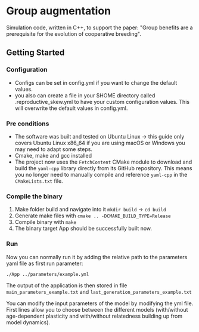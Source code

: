 # Group augmentation

Simulation code, written in C++, to support the paper:
"Group benefits are a prerequisite for the evolution of cooperative breeding".

## Getting Started

### Configuration

- Configs can be set in config.yml if you want to change the default values.
- you also can create a file in your $HOME directory called .reproductive_skew.yml to have your custom configuration
  values. This will overwrite the default values in config.yml.

### Pre conditions

- The software was built and tested on Ubuntu Linux -> this guide only covers Ubuntu Linux x86_64 if you are using macOS
  or Windows you may need to adapt some steps.
- Cmake, make and gcc installed
- The project now uses the `FetchContent` CMake module to download and build the `yaml-cpp` library directly from its
  GitHub repository. This means you no longer need to manually compile and reference `yaml-cpp` in the `CMakeLists.txt`
  file.

### Compile the binary

1. Make folder build and navigate into it `mkdir build` -> `cd build`
2. Generate make files with  `cmake .. -DCMAKE_BUILD_TYPE=Release`
3. Compile binary with `make`
4. The binary target App should be successfully built now.

### Run

Now you can normally run it by adding the relative path to the parameters yaml file as first run parameter:

`./App ../parameters/example.yml`

The output of the application is then stored in file `main_parameters_example.txt`
and `last_generation_parameters_example.txt`

You can modify the input parameters of the model by modifying the yml file. First lines allow you to choose between the
different models (with/without age-dependent plasticity and with/without relatedness building up from model dynamics).